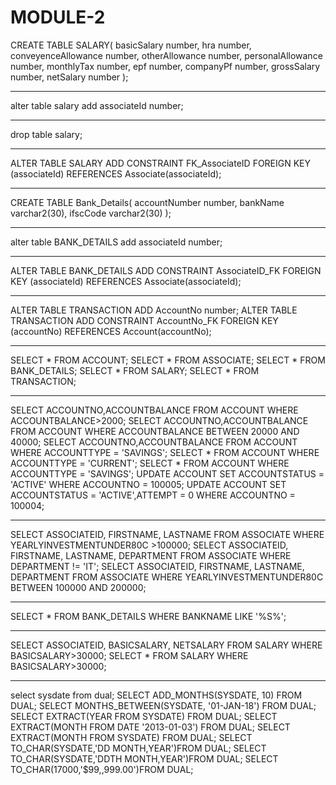 # MODULE-2


CREATE TABLE SALARY(
basicSalary number,
hra number,
conveyenceAllowance number,
otherAllowance number,
personalAllowance number,
monthlyTax number,
epf number,
companyPf number,
grossSalary number,
netSalary number
);
________________________________________________________________________
alter table salary add associateId number;
________________________________________________________________________
drop table salary;
________________________________________________________________________
ALTER TABLE SALARY
ADD CONSTRAINT FK_AssociateID
FOREIGN KEY (associateId) REFERENCES Associate(associateId);
________________________________________________________________________
CREATE TABLE Bank_Details(
accountNumber number,
bankName varchar2(30),
ifscCode varchar2(30)
);
________________________________________________________________________
alter table BANK_DETAILS add associateId number;
________________________________________________________________________
ALTER TABLE BANK_DETAILS
ADD CONSTRAINT AssociateID_FK
FOREIGN KEY (associateId) REFERENCES Associate(associateId);
________________________________________________________________________
ALTER TABLE TRANSACTION ADD AccountNo number;
ALTER TABLE TRANSACTION
ADD CONSTRAINT AccountNo_FK
FOREIGN KEY (accountNo) REFERENCES Account(accountNo);
_________________________________________________________________________
SELECT * FROM ACCOUNT;
SELECT * FROM ASSOCIATE;
SELECT * FROM BANK_DETAILS;
SELECT * FROM SALARY;
SELECT * FROM TRANSACTION;
_________________________________________________________________________
SELECT ACCOUNTNO,ACCOUNTBALANCE FROM ACCOUNT WHERE ACCOUNTBALANCE>2000;
SELECT ACCOUNTNO,ACCOUNTBALANCE FROM ACCOUNT WHERE ACCOUNTBALANCE BETWEEN 20000 AND 40000;
SELECT ACCOUNTNO,ACCOUNTBALANCE FROM ACCOUNT WHERE ACCOUNTTYPE = 'SAVINGS';
SELECT * FROM ACCOUNT WHERE ACCOUNTTYPE = 'CURRENT';
SELECT * FROM ACCOUNT WHERE ACCOUNTTYPE = 'SAVINGS';
UPDATE ACCOUNT SET ACCOUNTSTATUS = 'ACTIVE' WHERE ACCOUNTNO = 100005;
UPDATE ACCOUNT SET ACCOUNTSTATUS = 'ACTIVE',ATTEMPT = 0 WHERE ACCOUNTNO = 100004;
_________________________________________________________________________
SELECT ASSOCIATEID, FIRSTNAME, LASTNAME FROM ASSOCIATE WHERE YEARLYINVESTMENTUNDER80C >100000;
SELECT ASSOCIATEID, FIRSTNAME, LASTNAME, DEPARTMENT FROM ASSOCIATE WHERE DEPARTMENT  != 'IT';
SELECT ASSOCIATEID, FIRSTNAME, LASTNAME, DEPARTMENT FROM ASSOCIATE WHERE YEARLYINVESTMENTUNDER80C BETWEEN 100000 AND 200000;
_________________________________________________________________________
SELECT * FROM BANK_DETAILS WHERE BANKNAME LIKE '%S%';
_________________________________________________________________________
SELECT ASSOCIATEID, BASICSALARY, NETSALARY FROM SALARY WHERE BASICSALARY>30000;
SELECT * FROM SALARY WHERE BASICSALARY>30000;
_________________________________________________________________________
select sysdate from dual;
SELECT ADD_MONTHS(SYSDATE, 10) FROM DUAL;
SELECT MONTHS_BETWEEN(SYSDATE, '01-JAN-18') FROM DUAL;
SELECT EXTRACT(YEAR FROM SYSDATE) FROM DUAL;
SELECT EXTRACT(MONTH FROM DATE '2013-01-03') FROM DUAL;
SELECT EXTRACT(MONTH FROM SYSDATE) FROM DUAL;
SELECT TO_CHAR(SYSDATE,'DD MONTH,YEAR')FROM DUAL;
SELECT TO_CHAR(SYSDATE,'DDTH MONTH,YEAR')FROM DUAL;
SELECT TO_CHAR(17000,'$99,,999.00')FROM DUAL;
